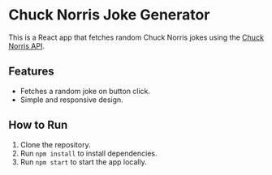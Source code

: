 # Chuck Norris Joke Generator

This is a React app that fetches random Chuck Norris jokes using the [Chuck Norris API](https://api.chucknorris.io/).

## Features
- Fetches a random joke on button click.
- Simple and responsive design.

## How to Run
1. Clone the repository.
2. Run `npm install` to install dependencies.
3. Run `npm start` to start the app locally.
